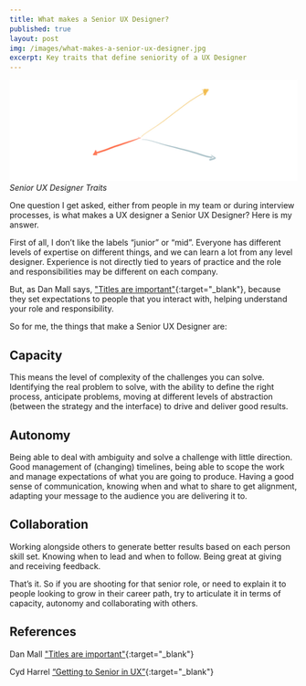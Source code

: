```yaml
---
title: What makes a Senior UX Designer?
published: true
layout: post
img: /images/what-makes-a-senior-ux-designer.jpg
excerpt: Key traits that define seniority of a UX Designer
---
```

![Senior UX Designer Traits](/images//what-makes-a-senior-ux-designer.jpg)*Senior UX Designer Traits*

One question I get asked, either from people in my team or during interview processes, is what makes a UX designer a Senior UX Designer? Here is my answer.

First of all, I don’t like the labels “junior” or “mid”. Everyone has different levels of expertise on different things, and we can learn a lot from any level designer. Experience is not directly tied to years of practice and the role and responsibilities may be different on each company.

But, as Dan Mall says, ["Titles are important"](https://medium.com/@danielmall/titles-are-important-4d816fc913c){:target="_blank"}, because they set expectations to people that you interact with, helping understand your role and responsibility.

So for me, the things that make a Senior UX Designer are:

## Capacity

This means the level of complexity of the challenges you can solve. Identifying the real problem to solve, with the ability to define the right process, anticipate problems, moving at different levels of abstraction (between the strategy and the interface) to drive and deliver good results.

## Autonomy

Being able to deal with ambiguity and solve a challenge with little direction. Good management of (changing) timelines, being able to scope the work and manage expectations of what you are going to produce. Having a good sense of communication, knowing when and what to share to get alignment, adapting your message to the audience you are delivering it to.

## Collaboration

Working alongside others to generate better results based on each person skill set. Knowing when to lead and when to follow. Being great at giving and receiving feedback.

That’s it. 
So if you are shooting for that senior role, or need to explain it to people looking to grow in their career path, try to articulate it in terms of capacity, autonomy and collaborating with others. 

## References

Dan Mall ["Titles are important"](https://medium.com/@danielmall/titles-are-important-4d816fc913c){:target="_blank"}

Cyd Harrel [“Getting to Senior in UX”](https://docs.google.com/presentation/d/1v3SlMKO5_9zrEJINhaOlT-YIA0UZi2Qpiv_gYCJMiCI/edit){:target="_blank"}
